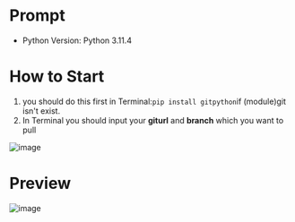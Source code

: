 # Prompt
- Python Version: Python 3.11.4

# How to Start
1. you should do this first in Terminal:`pip install gitpython`if (module)git isn't exist.
2. In Terminal you should input your **giturl** and **branch** which you want to pull
   
![image](https://github.com/Nanfengzhiwo1/Python_gitAutoPull/assets/107869748/164c7bff-ddcd-463e-b728-8fb307a5c2a2)

# Preview

![image](https://github.com/Nanfengzhiwo1/Python_gitAutoPull/assets/107869748/5878b058-7b83-4752-addc-8dcb1a31e635)


